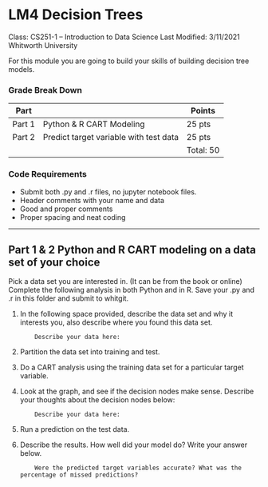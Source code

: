 # LM4 Decision Trees 
Class: CS251-1 – Introduction to Data Science 
Last Modified: 3/11/2021
Whitworth University

For this module you are going to build your skills of building decision tree models.

### Grade Break Down
| Part   |                    | Points |
|--------|--------------------|--------| 
| Part 1 | Python & R CART Modeling     | 25 pts |  
| Part 2 | Predict target variable with test data  | 25 pts |
|        |                    |Total: 50|

### Code Requirements
- Submit both .py and .r files, no jupyter notebook files.
- Header comments with your name and data
- Good and proper comments
- Proper spacing and neat coding

-----
## Part 1 & 2 Python and R CART modeling on a data set of your choice

Pick a data set you are interested in. (It can be from the book or online)
Complete the following analysis in both Python and in R. Save your .py and .r in this folder and submit to whitgit. 

1. In the following space provided, describe the data set and why it interests you, also describe where you found this data set.

    ```
        Describe your data here:

    ```
2. Partition the data set into training and test.
2. Do a CART analysis using the training data set for a particular target variable.
3. Look at the graph, and see if the decision nodes make sense. Describe your thoughts about the decision nodes below:

    ```
        Describe your data here:

    ```

4. Run a prediction on the test data.
5. Describe the results. How well did your model do? Write your answer below.
  
    ```
        Were the predicted target variables accurate? What was the percentage of missed predictions?

    ```
